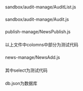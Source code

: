 ###
sandbox/audit-manage/AuditList.js
###
sandbox/audit-manage/Audit.js
###
publish-manage/NewsPublish.js
###
以上文件中colomns中部分为测试代码
###
news-manage/NewsAdd.js
###
其中select为测试代码
###
db.json为数据库
